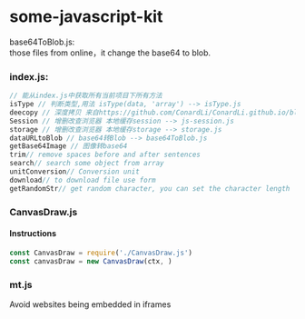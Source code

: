 # some-javascript-kit

base64ToBlob.js:<br/>
  those files from online，it change the base64 to blob.


### index.js:
```javascript
// 能从index.js中获取所有当前项目下所有方法
isType // 判断类型,用法 isType(data, 'array') --> isType.js
deecopy // 深度拷贝 来自https://github.com/ConardLi/ConardLi.github.io/blob/master/demo/deepClone/src/clone_6.js --> deepcopy.js
Session // 增删改查浏览器 本地缓存session --> js-session.js
storage // 增删改查浏览器 本地缓存storage --> storage.js
dataURLtoBlob // base64转Blob --> base64ToBlob.js
getBase64Image // 图像转base64
trim// remove spaces before and after sentences
search// search some object from array
unitConversion// Conversion unit
download// to download file use form
getRandomStr// get random character, you can set the character length
```
### CanvasDraw.js

#### Instructions
```javascript
const CanvasDraw = require('./CanvasDraw.js')
const canvasDraw = new CanvasDraw(ctx, )
```

### mt.js
Avoid websites being embedded in iframes